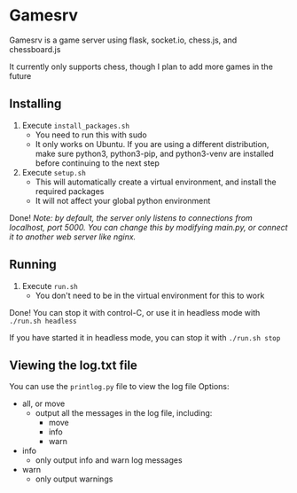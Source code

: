 # Gamesrv

Gamesrv is a game server using flask, socket.io, chess.js, and chessboard.js

It currently only supports chess, though I plan to add more games in the future

## Installing

1. Execute `install_packages.sh`
    - You need to run this with sudo
    - It only works on Ubuntu.  If you are using a different distribution, make sure python3, python3-pip, and python3-venv are installed before continuing to the next step
2. Execute `setup.sh`
    - This will automatically create a virtual environment, and install the required packages
    - It will not affect your global python environment

Done!
*Note: by default, the server only listens to connections from localhost, port 5000.  You can change this by modifying main.py, or connect it to another web server like nginx.*

## Running

1. Execute `run.sh`
    - You don't need to be in the virtual environment for this to work

Done!
You can stop it with control-C, or use it in headless mode with `./run.sh headless`

If you have started it in headless mode, you can stop it with `./run.sh stop`

## Viewing the log.txt file

You can use the `printlog.py` file to view the log file
Options:
- all, or move
    - output all the messages in the log file, including:
        - move
        - info
        - warn
- info
    - only output info and warn log messages
- warn
    - only output warnings